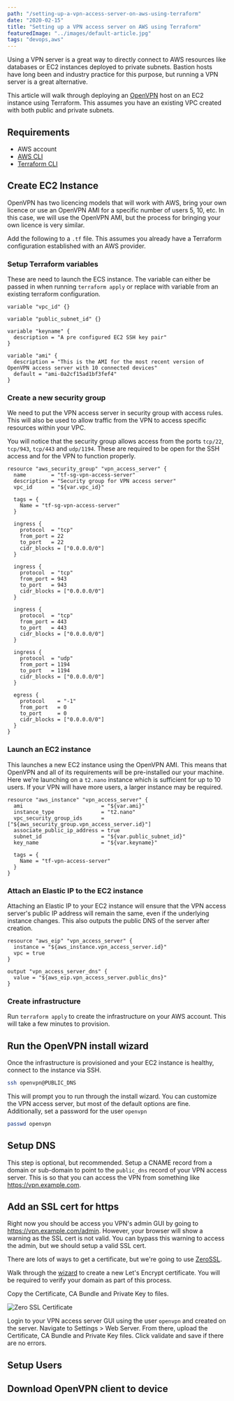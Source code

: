 ```yaml
---
path: "/setting-up-a-vpn-access-server-on-aws-using-terraform"
date: "2020-02-15"
title: "Setting up a VPN access server on AWS using Terraform"
featuredImage: "../images/default-article.jpg"
tags: "devops,aws"
---
```


Using a VPN server is a great way to directly connect to AWS resources like databases or EC2 instances deployed to private subnets. Bastion hosts have long been and industry practice for this purpose, but running a VPN server is a great alternative.

This article will walk through deploying an [OpenVPN](https://openvpn.net/amazon-cloud/) host on an EC2 instance using Terraform. This assumes you have an existing VPC created with both public and private subnets.

## Requirements

- AWS account
- [AWS CLI](https://aws.amazon.com/cli/)
- [Terraform CLI](https://www.terraform.io/downloads.html)

## Create EC2 Instance

OpenVPN has two licencing models that will work with AWS, bring your own licence or use an OpenVPN AMI for a specific number of users 5, 10, etc. In this case, we will use the OpenVPN AMI, but the process for bringing your own licence is very similar.

Add the following to a `.tf` file. This assumes you already have a Terraform configuration established with an AWS provider.

### Setup Terraform variables

These are need to launch the ECS instance. The variable can either be passed in when running `terraform apply` or replace with variable from an existing terraform configuration.

```hcl
variable "vpc_id" {}

variable "public_subnet_id" {}

variable "keyname" {
  description = "A pre configured EC2 SSH key pair"
}

variable "ami" {
  description = "This is the AMI for the most recent version of OpenVPN access server with 10 connected devices"
  default = "ami-0a2cf15ad1bf3fef4"
}
```

### Create a new security group

We need to put the VPN access server in security group with access rules. This will also be used to allow traffic from the VPN to access specific resources within your VPC.

You will notice that the security group allows access from the ports `tcp/22`, `tcp/943`, `tcp/443` and `udp/1194`. These are required to be open for the SSH access and for the VPN to function properly.

```hcl
resource "aws_security_group" "vpn_access_server" {
  name        = "tf-sg-vpn-access-server"
  description = "Security group for VPN access server"
  vpc_id      = "${var.vpc_id}"

  tags = {
    Name = "tf-sg-vpn-access-server"
  }

  ingress {
    protocol  = "tcp"
    from_port = 22
    to_port   = 22
    cidr_blocks = ["0.0.0.0/0"]
  }

  ingress {
    protocol  = "tcp"
    from_port = 943
    to_port   = 943
    cidr_blocks = ["0.0.0.0/0"]
  }

  ingress {
    protocol  = "tcp"
    from_port = 443
    to_port   = 443
    cidr_blocks = ["0.0.0.0/0"]
  }

  ingress {
    protocol  = "udp"
    from_port = 1194
    to_port   = 1194
    cidr_blocks = ["0.0.0.0/0"]
  }

  egress {
    protocol    = "-1"
    from_port   = 0
    to_port     = 0
    cidr_blocks = ["0.0.0.0/0"]
  }
}
```

### Launch an EC2 instance

This launches a new EC2 instance using the OpenVPN AMI. This means that OpenVPN and all of its requirements will be pre-installed our your machine. Here we're launching on a `t2.nano` instance which is sufficient for up to 10 users. If your VPN will have more users, a larger instance may be required.

```hcl
resource "aws_instance" "vpn_access_server" {
  ami                         = "${var.ami}"
  instance_type               = "t2.nano"
  vpc_security_group_ids      = ["${aws_security_group.vpn_access_server.id}"]
  associate_public_ip_address = true
  subnet_id                   = "${var.public_subnet_id}"
  key_name                    = "${var.keyname}"

  tags = {
    Name = "tf-vpn-access-server"
  }
}
```

### Attach an Elastic IP to the EC2 instance

Attaching an Elastic IP to your EC2 instance will ensure that the VPN access server's public IP address will remain the same, even if the underlying instance changes. This also outputs the public DNS of the server after creation.

```hcl
resource "aws_eip" "vpn_access_server" {
  instance = "${aws_instance.vpn_access_server.id}"
  vpc = true
}

output "vpn_access_server_dns" {
  value = "${aws_eip.vpn_access_server.public_dns}"
}
```

### Create infrastructure

Run `terraform apply` to create the infrastructure on your AWS account. This will take a few minutes to provision.

## Run the OpenVPN install wizard

Once the infrastructure is provisioned and your EC2 instance is healthy, connect to the instance via SSH.

```bash
ssh openvpn@PUBLIC_DNS
```

This will prompt you to run through the install wizard. You can customize the VPN access server, but most of the default options are fine. Additionally, set a password for the user `openvpn`

```bash
passwd openvpn
```

## Setup DNS

This step is optional, but recommended. Setup a CNAME record from a domain or sub-domain to point to the `public_dns` record of your VPN access server. This is so that you can access the VPN from something like https://vpn.example.com.

## Add an SSL cert for https

Right now you should be access you VPN's admin GUI by going to https://vpn.example.com/admin. However, your browser will show a warning as the SSL cert is not valid. You can bypass this warning to access the admin, but we should setup a valid SSL cert.

There are lots of ways to get a certificate, but we're going to use [ZeroSSL](https://zerossl.com/).

Walk through the [wizard](https://zerossl.com/free-ssl/#crt) to create a new Let's Encrypt certificate. You will be required to verify your domain as part of this process.

Copy the Certificate, CA Bundle and Private Key to files.

![Zero SSL Certificate](/4-zero-ssl.jpg)

Login to your VPN access server GUI using the user `openvpn` and created on the server. Navigate to Settings > Web Server. From there, upload the Certificate, CA Bundle and Private Key files. Click validate and save if there are no errors.

## Setup Users

## Download OpenVPN client to device
